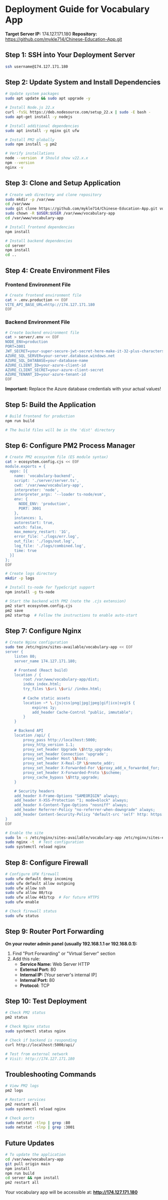 # Deployment Guide for Vocabulary App
**Target Server IP:** 174.127.171.180
**Repository:** https://github.com/mykle714/Chinese-Education-App.git

## Step 1: SSH into Your Deployment Server
```bash
ssh username@174.127.171.180
```

## Step 2: Update System and Install Dependencies
```bash
# Update system packages
sudo apt update && sudo apt upgrade -y

# Install Node.js 22.x
curl -fsSL https://deb.nodesource.com/setup_22.x | sudo -E bash -
sudo apt-get install -y nodejs

# Install additional dependencies
sudo apt install -y nginx git ufw

# Install PM2 globally
sudo npm install -g pm2

# Verify installations
node --version  # Should show v22.x.x
npm --version
nginx -v
```

## Step 3: Clone and Setup Application
```bash
# Create web directory and clone repository
sudo mkdir -p /var/www
cd /var/www
sudo git clone https://github.com/mykle714/Chinese-Education-App.git vocabulary-app
sudo chown -R $USER:$USER /var/www/vocabulary-app
cd /var/www/vocabulary-app

# Install frontend dependencies
npm install

# Install backend dependencies
cd server
npm install
cd ..
```

## Step 4: Create Environment Files

### Frontend Environment File
```bash
# Create frontend environment file
cat > .env.production << EOF
VITE_API_BASE_URL=http://174.127.171.180
EOF
```

### Backend Environment File
```bash
# Create backend environment file
cat > server/.env << EOF
NODE_ENV=production
PORT=3001
JWT_SECRET=your-super-secure-jwt-secret-here-make-it-32-plus-characters
AZURE_SQL_SERVER=your-server.database.windows.net
AZURE_SQL_DATABASE=your-database-name
AZURE_CLIENT_ID=your-azure-client-id
AZURE_CLIENT_SECRET=your-azure-client-secret
AZURE_TENANT_ID=your-azure-tenant-id
EOF
```

**Important:** Replace the Azure database credentials with your actual values!

## Step 5: Build the Application
```bash
# Build frontend for production
npm run build

# The build files will be in the 'dist' directory
```

## Step 6: Configure PM2 Process Manager
```bash
# Create PM2 ecosystem file (ES module syntax)
cat > ecosystem.config.cjs << EOF
module.exports = {
  apps: [{
    name: 'vocabulary-backend',
    script: './server/server.ts',
    cwd: '/var/www/vocabulary-app',
    interpreter: 'node',
    interpreter_args: '--loader ts-node/esm',
    env: {
      NODE_ENV: 'production',
      PORT: 3001
    },
    instances: 1,
    autorestart: true,
    watch: false,
    max_memory_restart: '1G',
    error_file: './logs/err.log',
    out_file: './logs/out.log',
    log_file: './logs/combined.log',
    time: true
  }]
};
EOF

# Create logs directory
mkdir -p logs

# Install ts-node for TypeScript support
npm install -g ts-node

# Start the backend with PM2 (note the .cjs extension)
pm2 start ecosystem.config.cjs
pm2 save
pm2 startup  # Follow the instructions to enable auto-start
```

## Step 7: Configure Nginx
```bash
# Create Nginx configuration
sudo tee /etc/nginx/sites-available/vocabulary-app << EOF
server {
    listen 80;
    server_name 174.127.171.180;

    # Frontend (React build)
    location / {
        root /var/www/vocabulary-app/dist;
        index index.html;
        try_files \$uri \$uri/ /index.html;
        
        # Cache static assets
        location ~* \.(js|css|png|jpg|jpeg|gif|ico|svg)$ {
            expires 1y;
            add_header Cache-Control "public, immutable";
        }
    }

    # Backend API
    location /api/ {
        proxy_pass http://localhost:5000;
        proxy_http_version 1.1;
        proxy_set_header Upgrade \$http_upgrade;
        proxy_set_header Connection 'upgrade';
        proxy_set_header Host \$host;
        proxy_set_header X-Real-IP \$remote_addr;
        proxy_set_header X-Forwarded-For \$proxy_add_x_forwarded_for;
        proxy_set_header X-Forwarded-Proto \$scheme;
        proxy_cache_bypass \$http_upgrade;
    }

    # Security headers
    add_header X-Frame-Options "SAMEORIGIN" always;
    add_header X-XSS-Protection "1; mode=block" always;
    add_header X-Content-Type-Options "nosniff" always;
    add_header Referrer-Policy "no-referrer-when-downgrade" always;
    add_header Content-Security-Policy "default-src 'self' http: https: data: blob: 'unsafe-inline'" always;
}
EOF

# Enable the site
sudo ln -s /etc/nginx/sites-available/vocabulary-app /etc/nginx/sites-enabled/
sudo nginx -t  # Test configuration
sudo systemctl reload nginx
```

## Step 8: Configure Firewall
```bash
# Configure UFW firewall
sudo ufw default deny incoming
sudo ufw default allow outgoing
sudo ufw allow ssh
sudo ufw allow 80/tcp
sudo ufw allow 443/tcp  # For future HTTPS
sudo ufw enable

# Check firewall status
sudo ufw status
```

## Step 9: Router Port Forwarding
**On your router admin panel (usually 192.168.1.1 or 192.168.0.1):**

1. Find "Port Forwarding" or "Virtual Server" section
2. Add this rule:
   - **Service Name:** Web Server HTTP
   - **External Port:** 80
   - **Internal IP:** [Your server's internal IP]
   - **Internal Port:** 80
   - **Protocol:** TCP

## Step 10: Test Deployment
```bash
# Check PM2 status
pm2 status

# Check Nginx status
sudo systemctl status nginx

# Check if backend is responding
curl http://localhost:5000/api/

# Test from external network
# Visit: http://174.127.171.180
```

## Troubleshooting Commands
```bash
# View PM2 logs
pm2 logs

# Restart services
pm2 restart all
sudo systemctl reload nginx

# Check ports
sudo netstat -tlnp | grep :80
sudo netstat -tlnp | grep :3001
```

## Future Updates
```bash
# To update the application
cd /var/www/vocabulary-app
git pull origin main
npm install
npm run build
cd server && npm install
pm2 restart all
```

Your vocabulary app will be accessible at: **http://174.127.171.180**
